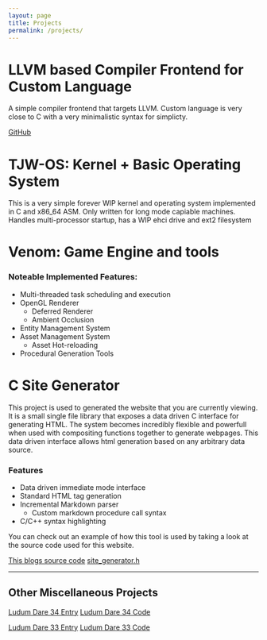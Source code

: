 ```yaml
---
layout: page
title: Projects
permalink: /projects/
---
```


# LLVM based Compiler Frontend for Custom Language

A simple compiler frontend that targets LLVM.  Custom language
is very close to C with a very minimalistic syntax for simplicty.

[GitHub](https://github.com/Twiebs/compiler02)


# TJW-OS: Kernel + Basic Operating System

This is a very simple forever WIP kernel and operating system implemented in C and x86_64 ASM.
Only written for long mode capiable machines.  Handles multi-processor startup, has a WIP ehci
drive and ext2 filesystem

# Venom: Game Engine and tools

### Noteable Implemented Features:

- Multi-threaded task scheduling and execution
- OpenGL Renderer
  - Deferred Renderer
  - Ambient Occlusion
- Entity Management System
- Asset Management System
  - Asset Hot-reloading
- Procedural Generation Tools

# C Site Generator

This project is used to generated the website that you are currently viewing.
It is a small single file library that exposes a data driven C interface for generating HTML.
The system becomes incredibly flexible and powerfull when used with compositing functions together
to generate webpages.  This data driven interface allows html generation based on any arbitrary data source.

### Features
- Data driven immediate mode interface
- Standard HTML tag generation 
- Incremental Markdown parser 
	- Custom markdown procedure call syntax
- C/C++ syntax highlighting

You can check out an example of how this tool is used by taking a look at the source code used for this
website.

[This blogs source code](http://github.com/twiebs)
[site_generator.h](http://github.com/twiebs/single-file-libraries/site_generator.h)

---

## Other Miscellaneous Projects

[Ludum Dare 34 Entry](http://ludumdare.com/compo/ludum-dare-34/?action=preview&uid=5078)
[Ludum Dare 34 Code](https://github.com/Twiebs/LD34)

[Ludum Dare 33 Entry](http://ludumdare.com/compo/ludum-dare-33/?action=preview&uid=50789)
[Ludum Dare 33 Code](https://github.com/Twiebs/LD33/)
